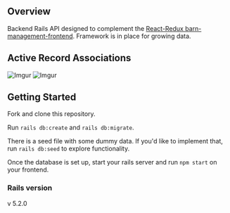 ## Overview

Backend Rails API designed to complement the [React-Redux barn-management-frontend](https://github.com/melnock/barn-management-api/ "React-Redux barn-management-frontend"). Framework is in place for growing data.

## Active Record Associations


![Imgur](https://i.imgur.com/LUCzbFI.jpg "Active Record Associations")
![Imgur](https://i.imgur.com/8rj6RT7.jpg  "preliminary table schema")

## Getting Started

Fork and clone this repository.  

Run `rails db:create` and `rails db:migrate`.

There is a seed file with some dummy data.  If you'd like to implement that, run `rails db:seed` to explore functionality.

Once the database is set up, start your rails server and run `npm start` on your frontend.

### Rails version

v 5.2.0

